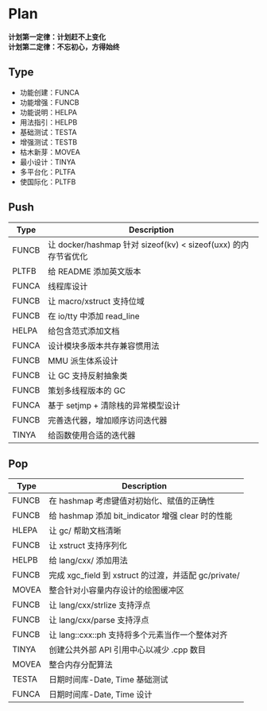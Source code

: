# Plan
**计划第一定律：计划赶不上变化**  
**计划第二定律：不忘初心，方得始终**

## Type
- 功能创建：FUNCA
- 功能增强：FUNCB
- 功能说明：HELPA
- 用法指引：HELPB
- 基础测试：TESTA
- 增强测试：TESTB
- 枯木新芽：MOVEA
- 最小设计：TINYA
- 多平台化：PLTFA
- 使国际化：PLTFB

## Push
| Type  | Description                                                            |
|-------|------------------------------------------------------------------------|
| FUNCB | 让 docker/hashmap 针对 sizeof(kv) < sizeof(uxx) 的内存节省优化         |
| PLTFB | 给 README 添加英文版本                                                 |
| FUNCA | 线程库设计                                                             |
| FUNCB | 让 macro/xstruct 支持位域                                              |
| FUNCB | 在 io/tty 中添加 read_line                                             |
| HELPA | 给包含范式添加文档                                                     |
| FUNCA | 设计模块多版本共存兼容惯用法                                           |
| FUNCB | MMU 派生体系设计                                                       |
| FUNCB | 让 GC 支持反射抽象类                                                   |
| FUNCB | 策划多线程版本的 GC                                                    |
| FUNCA | 基于 setjmp + 清除栈的异常模型设计                                     |
| FUNCB | 完善迭代器，增加顺序访问迭代器                                         |
| TINYA | 给函数使用合适的迭代器                                                 |

## Pop
| Type  | Description                                                            |
|-------|------------------------------------------------------------------------|
| FUNCB | 在 hashmap 考虑键值对初始化、赋值的正确性                              |
| FUNCB | 给 hashmap 添加 bit_indicator 增强 clear 时的性能                      |
| HLEPA | 让 gc/ 帮助文档清晰                                                    |
| FUNCB | 让 xstruct 支持序列化                                                  |
| HELPB | 给 lang/cxx/ 添加用法                                                  |
| FUNCB | 完成 xgc_field 到 xstruct 的过渡，并适配 gc/private/                   |
| MOVEA | 整合针对小容量内存设计的绘图缓冲区                                     |
| FUNCB | 让 lang/cxx/strlize 支持浮点                                           |
| FUNCB | 让 lang/cxx/parse 支持浮点                                             |
| FUNCB | 让 lang::cxx::ph 支持将多个元素当作一个整体对齐                        |
| TINYA | 创建公共外部 API 引用中心以减少 .cpp 数目                              |
| MOVEA | 整合内存分配算法                                                       |
| TESTA | 日期时间库-Date, Time 基础测试                                         |
| FUNCA | 日期时间库-Date, Time 设计                                             |
